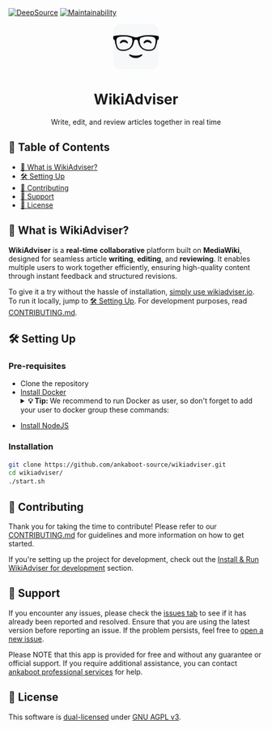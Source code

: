 [![DeepSource](https://app.deepsource.com/gh/ankaboot-source/wikiadviser.svg/?label=code+coverage&show_trend=true&token=ZTDAa-DQcTJvNvMiXJlquOHn)](https://app.deepsource.com/gh/ankaboot-source/wikiadviser/)
[![Maintainability](https://qlty.sh/badges/612e2b1b-61ab-468f-a868-fc13e0ec47f1/maintainability.svg)](https://qlty.sh/gh/ankaboot-source/projects/wikiadviser)

<div>
  <div align="center">
    <img width="90" height="90" src="https://github.com/ankaboot-source/wikiadviser/raw/main/docs/assets/icons/logo%20with%20background.svg" alt="WikiAdviser Logo">
  </div>
  <h1 align="center">WikiAdviser</h1>
  <div align="center">
    <p>
    Write, edit, and review articles together in real time
    </p>
  </div>
</div>

## 📑 Table of Contents
- [🤔 What is WikiAdviser?](#-what-is-wikiadviser)
- [🛠️ Setting Up](#️-setting-up)
- [🤝 Contributing](#-contributing)
- [🔧 Support](#-support)
- [📜 License](#-license)

## 🤔 What is WikiAdviser?

**WikiAdviser** is a **real-time** **collaborative** platform built on **MediaWiki**, designed for seamless article **writing**, **editing**, and **reviewing**. It enables multiple users to work together efficiently, ensuring high-quality content through instant feedback and structured revisions.

To give it a try without the hassle of installation, [simply use wikiadviser.io](https://app.wikiadviser.io/).
To run it locally, jump to [🛠️ Setting Up](#️-setting-up).
For development purposes, read [CONTRIBUTING.md](CONTRIBUTING.md).

## 🛠️ Setting Up

### Pre-requisites

- Clone the repository
- [Install Docker](https://docs.docker.com/engine/install) <details><summary><b>💡 Tip: </b>We recommend to run Docker as user, so don't forget to add your user to docker group these commands: </summary>
   sudo usermod -aG docker $USER && newgrp docker
</details>

- [Install NodeJS](https://nodejs.org)

### Installation


```sh
git clone https://github.com/ankaboot-source/wikiadviser.git
cd wikiadviser/
./start.sh
```





## 🤝 Contributing

Thank you for taking the time to contribute! Please refer to our [CONTRIBUTING.md](CONTRIBUTING.md) for guidelines and more information on how to get started.

If you're setting up the project for development, check out the 
[Install & Run WikiAdviser for development](CONTRIBUTING.md#install--run-wikiadviser-for-development) section.


## 🔧 Support

If you encounter any issues, please check the [issues tab](https://github.com/ankaboot-source/wikiadviser/issues) to see if it has already been reported and resolved. Ensure that you are using the latest version before reporting an issue. If the problem persists, feel free to [open a new issue](https://github.com/ankaboot-source/wikiadviser/issues/new).

Please NOTE that this app is provided for free and without any guarantee or official support. If you require additional assistance, you can contact [ankaboot professional services](mailto:contact@ankaboot.fr) for help.

## 📜 License

This software is [dual-licensed](DUAL-LICENSE.md) under [GNU AGPL v3](LICENSE).
